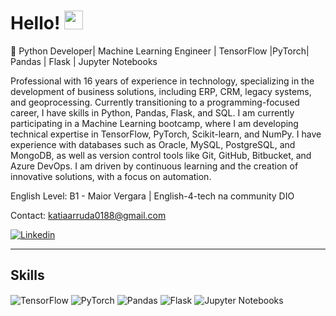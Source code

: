 # Hello! <img src="https://media.giphy.com/media/hvRJCLFzcasrR4ia7z/giphy.gif" width="30"> 

📝 Python Developer| Machine Learning Engineer | TensorFlow |PyTorch| Pandas | Flask | Jupyter Notebooks

Professional with 16 years of experience in technology, specializing in the development of business solutions, including ERP, CRM, legacy systems, and geoprocessing. Currently transitioning to a programming-focused career, I have skills in Python, Pandas, Flask, and SQL. I am currently participating in a Machine Learning bootcamp, where I am developing technical expertise in TensorFlow, PyTorch, Scikit-learn, and NumPy. I have experience with databases such as Oracle, MySQL, PostgreSQL, and MongoDB, as well as version control tools like Git, GitHub, Bitbucket, and Azure DevOps.
I am driven by continuous learning and the creation of innovative solutions, with a focus on automation.

English Level: B1 - Maior Vergara | English-4-tech na community DIO

Contact: katiaarruda0188@gmail.com


<a href="https://www.linkedin.com/in/katia-packer" target="_blank">
 <img align="center" src="https://img.shields.io/badge/LinkedIn-0077B5?style=for-the-badge&logo=linkedin&logoColor=white" alt="Linkedin"/>
</a>
<hr>

## Skills

<div align="left">
  <img align="center" alt="TensorFlow" src="https://img.shields.io/badge/TensorFlow-FF6F00?style=for-the-badge&logo=tensorflow&logoColor=white">
  <img align="center" alt="PyTorch" src="https://img.shields.io/badge/PyTorch-EE4C2C?style=for-the-badge&logo=pytorch&logoColor=white">
  <img align="center" alt="Pandas" src="https://img.shields.io/badge/Pandas-150458?style=for-the-badge&logo=pandas&logoColor=white">
  <img align="center" alt="Flask" src="https://img.shields.io/badge/Flask-000000?style=for-the-badge&logo=flask&logoColor=white">
  <img align="center" alt="Jupyter Notebooks" src="https://img.shields.io/badge/Jupyter-F37626?style=for-the-badge&logo=jupyter&logoColor=white">
</div>

